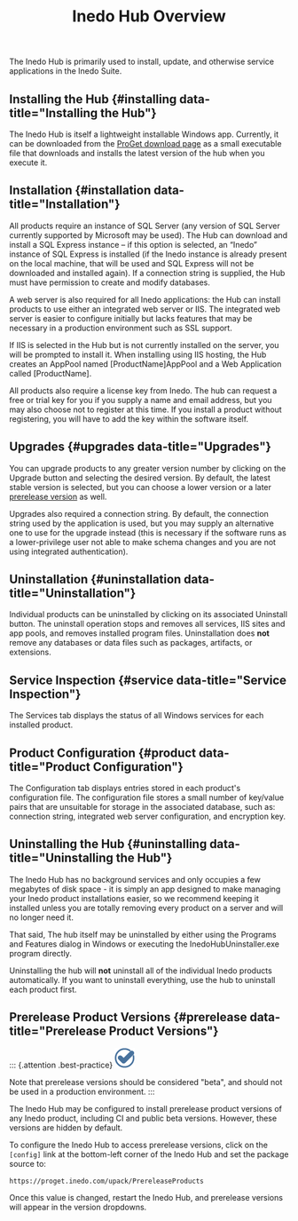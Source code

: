 ﻿---
title: Inedo Hub Overview
sequence: 10
keywords: proget, installation
show-headings-in-nav: true
---

The Inedo Hub is primarily used to install, update, and otherwise service applications in the Inedo Suite.

## Installing the Hub {#installing data-title="Installing the Hub"}

The Inedo Hub is itself a lightweight installable Windows app. Currently, it can be downloaded from the [ProGet download page](https://inedo.com/proget/download) as a small executable file that downloads and installs the latest version of the hub when you execute it.

## Installation {#installation data-title="Installation"}

All products require an instance of SQL Server (any version of SQL Server currently supported by Microsoft may be used). The Hub can download and install a SQL Express instance – if this option is selected, an “Inedo” instance of SQL Express is installed (if the Inedo instance is already present on the local machine, that will be used and SQL Express will not be downloaded and installed again). If a connection string is supplied, the Hub must have permission to create and modify databases.

A web server is also required for all Inedo applications: the Hub can install products to use either an integrated web server or IIS. The integrated web server is easier to configure initially but lacks features that may be necessary in a production environment such as SSL support.

If IIS is selected in the Hub but is not currently installed on the server, you will be prompted to install it. When installing using IIS hosting, the Hub creates an AppPool named [ProductName]AppPool and a Web Application called [ProductName].

All products also require a license key from Inedo. The hub can request a free or trial key for you if you supply a name and email address, but you may also choose not to register at this time. If you install a product without registering, you will have to add the key within the software itself.

## Upgrades {#upgrades data-title="Upgrades"}

You can upgrade products to any greater version number by clicking on the Upgrade button and selecting the desired version. By default, the latest stable version is selected, but you can choose a lower version or a later [prerelease version](#prerelease) as well.

Upgrades also required a connection string. By default, the connection string used by the application is used, but you may supply an alternative one to use for the upgrade instead (this is necessary if the software runs as a lower-privilege user not able to make schema changes and you are not using integrated authentication).

## Uninstallation {#uninstallation data-title="Uninstallation"}

Individual products can be uninstalled by clicking on its associated Uninstall button. The uninstall operation stops and removes all services, IIS sites and app pools, and removes installed program files. Uninstallation does **not** remove any databases or data files such as packages, artifacts, or extensions.

## Service Inspection {#service data-title="Service Inspection"}

The Services tab displays the status of all Windows services for each installed product.

## Product Configuration {#product data-title="Product Configuration"}

The Configuration tab displays entries stored in each product's configuration file. The configuration file stores a small number of key/value pairs that are unsuitable for storage in the associated database, such as: connection string, integrated web server configuration, and encryption key.

## Uninstalling the Hub {#uninstalling data-title="Uninstalling the Hub"}

The Inedo Hub has no background services and only occupies a few megabytes of disk space - it is simply an app designed to make managing your Inedo product installations easier, so we recommend keeping it installed unless you are totally removing every product on a server and will no longer need it.

That said, The hub itself may be uninstalled by either using the Programs and Features dialog in Windows or executing the InedoHubUninstaller.exe program directly.

Uninstalling the hub will **not** uninstall all of the individual Inedo products automatically. If you want to uninstall everything, use the hub to uninstall each product first.

## Prerelease Product Versions {#prerelease data-title="Prerelease Product Versions"}

::: {.attention .best-practice}
<img src="/resources/images/icons/best-practices.png" alt="Check" />

Note that prerelease versions should be considered "beta", and should not be used in a production environment.
:::

The Inedo Hub may be configured to install prerelease product versions of any Inedo product, including CI and public beta versions. However, these versions are hidden by default. 

To configure the Inedo Hub to access prerelease versions, click on the `[config]` link at the bottom-left corner of the Inedo Hub and set the package source to:

```
https://proget.inedo.com/upack/PrereleaseProducts
```

Once this value is changed, restart the Inedo Hub, and prerelease versions will appear in the version dropdowns.